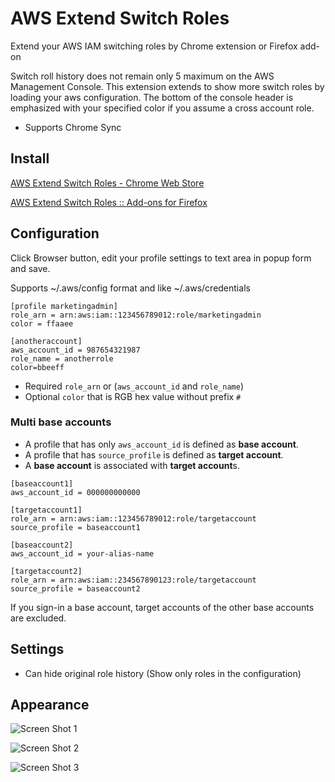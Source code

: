 # AWS Extend Switch Roles

Extend your AWS IAM switching roles by Chrome extension or Firefox add-on

Switch roll history does not remain only 5 maximum on the AWS Management Console.
This extension extends to show more switch roles by loading your aws configuration.
The bottom of the console header is emphasized with your specified color if you assume a cross account role.

- Supports Chrome Sync

## Install

[AWS Extend Switch Roles - Chrome Web Store](https://chrome.google.com/webstore/detail/aws-extend-switch-roles/jpmkfafbacpgapdghgdpembnojdlgkdl?utm_source=github)

[AWS Extend Switch Roles :: Add-ons for Firefox](https://addons.mozilla.org/ja/firefox/addon/aws-extend-switch-roles3/)

## Configuration

Click Browser button, edit your profile settings to text area in popup form and save.

Supports ~/.aws/config format and like ~/.aws/credentials

```
[profile marketingadmin]
role_arn = arn:aws:iam::123456789012:role/marketingadmin
color = ffaaee

[anotheraccount]
aws_account_id = 987654321987
role_name = anotherrole
color=bbeeff
```

- Required `role_arn` or (`aws_account_id` and `role_name`)
- Optional `color` that is RGB hex value without prefix `#`

### Multi base accounts
- A profile that has only `aws_account_id` is defined as **base account**.
- A profile that has `source_profile` is defined as **target account**.
- A **base account** is associated with **target account**s.

```
[baseaccount1]
aws_account_id = 000000000000

[targetaccount1]
role_arn = arn:aws:iam::123456789012:role/targetaccount
source_profile = baseaccount1

[baseaccount2]
aws_account_id = your-alias-name

[targetaccount2]
role_arn = arn:aws:iam::234567890123:role/targetaccount
source_profile = baseaccount2
```

If you sign-in a base account, target accounts of the other base accounts are excluded.

## Settings

- Can hide original role history (Show only roles in the configuration)

## Appearance

![Screen Shot 1](https://github.com/tilfin/aws-extend-switch-roles/blob/images/ScreenShot_1_960x600.png)

![Screen Shot 2](https://github.com/tilfin/aws-extend-switch-roles/blob/images/ScreenShot_2_960x600.png)

![Screen Shot 3](https://github.com/tilfin/aws-extend-switch-roles/blob/images/ScreenShot_3_960x600.png)
